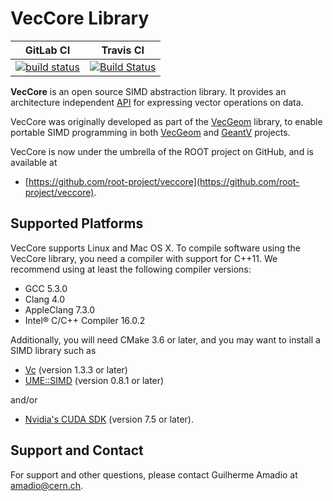 # VecCore Library

|**GitLab CI**|**Travis CI**|
|-------------|-------------|
|[![build status](https://gitlab.cern.ch/VecGeom/VecCore/badges/master/build.svg)](https://gitlab.cern.ch/VecGeom/VecCore/commits/master)|[![Build Status](https://travis-ci.org/root-project/veccore.svg?branch=master)](https://travis-ci.org/root-project/veccore)|

**VecCore** is an open source SIMD abstraction library. It provides an
architecture independent [API](doc/API.md) for expressing vector operations on
data.

VecCore was originally developed as part of the
[VecGeom](https://gitlab.cern.ch/VecGeom/VecGeom) library, to enable portable
SIMD programming in both [VecGeom](https://gitlab.cern.ch/VecGeom/VecGeom) and
[GeantV](https://geant.cern.ch) projects.

VecCore is now under the umbrella of the ROOT project on GitHub, and is available at
 - [https://github.com/root-project/veccore](https://github.com/root-project/veccore).

## Supported Platforms

VecCore supports Linux and Mac OS X. To compile software using the VecCore
library, you need a compiler with support for C++11. We recommend using at least
the following compiler versions:

 - GCC 5.3.0
 - Clang 4.0
 - AppleClang 7.3.0
 - Intel® C/C++ Compiler 16.0.2

Additionally, you will need CMake 3.6 or later, and you may want to install
a SIMD library such as

 - [Vc](https://github.com/VcDevel/Vc) (version 1.3.3 or later)
 - [UME::SIMD](https://github.com/edanor/umesimd) (version 0.8.1 or later)

and/or

 - [Nvidia's CUDA SDK](http://developer.nvidia.com/cuda) (version 7.5 or later).

## Support and Contact

For support and other questions, please contact Guilherme Amadio at <amadio@cern.ch>.

